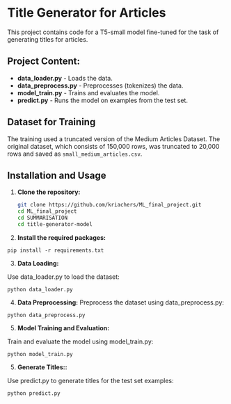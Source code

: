 # Title Generator for Articles

This project contains code for a T5-small model fine-tuned for the task of generating titles for articles.

## Project Content:

- **data_loader.py** - Loads the data.
- **data_preprocess.py** - Preprocesses (tokenizes) the data.
- **model_train.py** - Trains and evaluates the model.
- **predict.py** - Runs the model on examples from the test set.

## Dataset for Training

The training used a truncated version of the Medium Articles Dataset. The original dataset, which consists of 150,000 rows, was truncated to 20,000 rows and saved as `small_medium_articles.csv`.

## Installation and Usage

1. **Clone the repository:**

   ```bash
   git clone https://github.com/kriachers/ML_final_project.git
   cd ML_final_project
   cd SUMMARISATION
   cd title-generator-model
   ```

2. **Install the required packages:**

```
pip install -r requirements.txt
```
3. **Data Loading:**

Use data_loader.py to load the dataset:
```
python data_loader.py
```

4. **Data Preprocessing:**
Preprocess the dataset using data_preprocess.py:

```
python data_preprocess.py
```

5. **Model Training and Evaluation:**


Train and evaluate the model using model_train.py:

```
python model_train.py
```

5. **Generate Titles::**


Use predict.py to generate titles for the test set examples:

```
python predict.py
```




